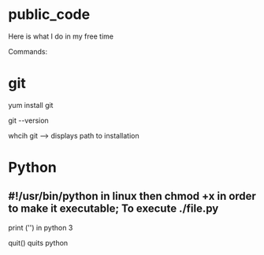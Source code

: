 # public_code
Here is what I do in my free time

Commands:
# git
yum install git

git --version

whcih git --> displays path to installation
# Python
#!/usr/bin/python in linux then chmod +x in order to make it executable; To execute ./file.py
----
print ('') in python 3

quit() quits python 

